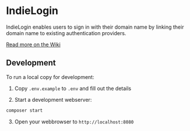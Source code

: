 IndieLogin
==========

IndieLogin enables users to sign in with their domain name by linking their domain name to existing authentication providers.

[Read more on the Wiki](https://indieweb.org/indielogin.com)


## Development

To run a local copy for development:

1. Copy `.env.example` to `.env` and fill out the details

2. Start a development webserver:

```sh
composer start
```

3. Open your webbrowser to `http://localhost:8080`
